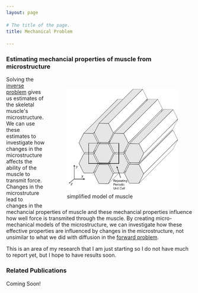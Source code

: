 ```yaml
---
layout: page

# The title of the page.
title: Mechanical Problem

---
```

### Estimating mechancial properties of muscle from microstructure

<figure style="float: right; padding-top:20px;  padding-left:20px; padding-bottom:00px;">
<img src="/assets/img/muscle_schematic.png"  width="300">     
<figcaption>simplified model of muscle</figcaption>
</figure>

Solving the [inverse problem](/pages/inverse-problem/) gives us estimates of the skeletal muscle's microstructure. We can use these estimates to investigate how changes in the microstructure affects the ability of the muscle to transmit force. Changes in the microstruture lead to changes in the mechancial properties of muscle and these mechancial properties influence how well force is transmited through the muscle. By creating micro-mechanical models of the microstructure, we can investigate how these effective properties are influenced by changes in the microstructure, not unsimilar to what we did with diffusion in the [forward problem](/pages/forward-problem/). 

This is an area of my research that I am just starting so I do not have much to report yet, but I hope to have results soon.

### Related Publications

Coming Soon!
